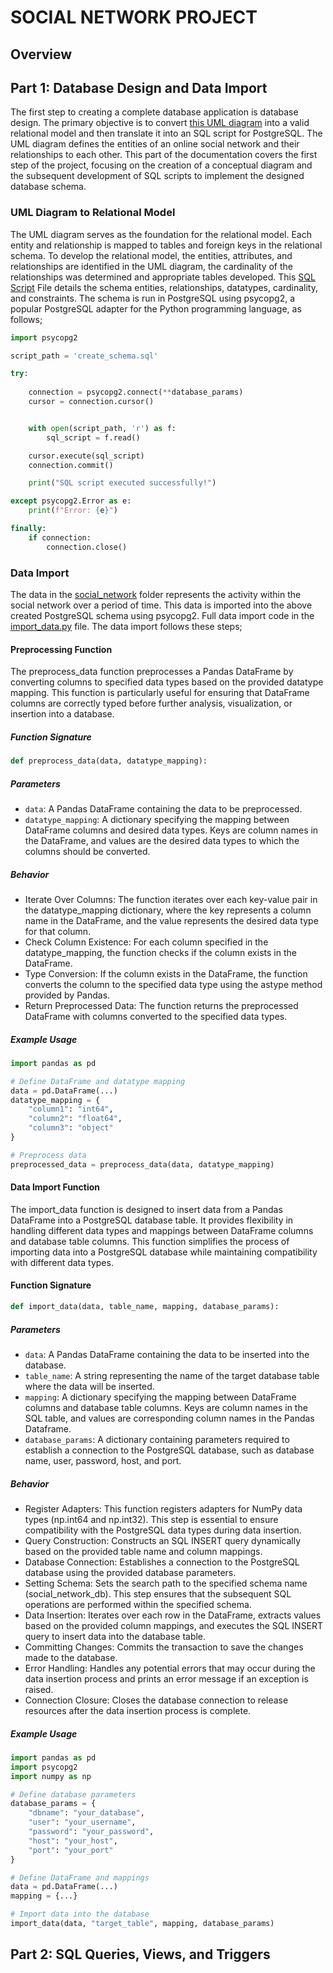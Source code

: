 # SOCIAL NETWORK PROJECT

## Overview

## Part 1: Database Design and Data Import
The first step to creating a complete database application is database design. The primary objective is to convert [this UML diagram](https://old.dbs.uni-leipzig.de/file/schema.png) into a valid relational model and then translate it into an SQL script for PostgreSQL. The UML diagram defines the entities of an online social network and their relationships to each other. This part of the documentation covers the first step of the project, focusing on the creation of a conceptual diagram and the subsequent development of SQL scripts to implement the designed database schema.

### UML Diagram to Relational Model
The UML diagram serves as the foundation for the relational model. Each entity and relationship is mapped to tables and foreign keys in the relational schema. To develop the relational model, the entities, attributes, and relationships are identified in the UML diagram, the cardinality of the relationships was determined and appropriate tables developed. This [SQL Script](./create_schema.sql) File details the schema entities, relationships, datatypes, cardinality, and constraints. The schema is run in PostgreSQL using psycopg2, a popular PostgreSQL adapter for the Python programming language, as follows;

```python
import psycopg2

script_path = 'create_schema.sql'

try:
    
    connection = psycopg2.connect(**database_params)
    cursor = connection.cursor()


    with open(script_path, 'r') as f:
        sql_script = f.read()

    cursor.execute(sql_script)
    connection.commit()

    print("SQL script executed successfully!")

except psycopg2.Error as e:
    print(f"Error: {e}")

finally:
    if connection:
        connection.close()
```

### Data Import
The data in the [social_network](./social_network) folder represents the activity within the social network over a period of time. This data is imported into the above created PostgreSQL schema using psycopg2. Full data import code in the [import_data.py](./import_data.py) file. The data import follows these steps;

#### Preprocessing Function

The preprocess_data function preprocesses a Pandas DataFrame by converting columns to specified data types based on the provided datatype mapping. This function is particularly useful for ensuring that DataFrame columns are correctly typed before further analysis, visualization, or insertion into a database.

##### Function Signature
```python
def preprocess_data(data, datatype_mapping):
```
##### Parameters
- `data`: A Pandas DataFrame containing the data to be preprocessed.
- `datatype_mapping`: A dictionary specifying the mapping between DataFrame columns and desired data types. Keys are column names in the DataFrame, and values are the desired data types to which the columns should be converted.
##### Behavior
- Iterate Over Columns: The function iterates over each key-value pair in the datatype_mapping dictionary, where the key represents a column name in the DataFrame, and the value represents the desired data type for that column.
- Check Column Existence: For each column specified in the datatype_mapping, the function checks if the column exists in the DataFrame.
- Type Conversion: If the column exists in the DataFrame, the function converts the column to the specified data type using the astype method provided by Pandas.
- Return Preprocessed Data: The function returns the preprocessed DataFrame with columns converted to the specified data types.
##### Example Usage
```python
import pandas as pd

# Define DataFrame and datatype mapping
data = pd.DataFrame(...)
datatype_mapping = {
    "column1": "int64",
    "column2": "float64",
    "column3": "object"
}

# Preprocess data
preprocessed_data = preprocess_data(data, datatype_mapping)
```
#### Data Import Function
The import_data function is designed to insert data from a Pandas DataFrame into a PostgreSQL database table. It provides flexibility in handling different data types and mappings between DataFrame columns and database table columns. This function simplifies the process of importing data into a PostgreSQL database while maintaining compatibility with different data types.
#### Function Signature
```python
def import_data(data, table_name, mapping, database_params):
```
##### Parameters
- `data`: A Pandas DataFrame containing the data to be inserted into the database.
- `table_name`: A string representing the name of the target database table where the data will be inserted.
- `mapping`: A dictionary specifying the mapping between DataFrame columns and database table columns. Keys are column names in the SQL table, and values are corresponding column names in the Pandas Dataframe.
- `database_params`: A dictionary containing parameters required to establish a connection to the PostgreSQL database, such as database name, user, password, host, and port.

##### Behavior
- Register Adapters: This function registers adapters for NumPy data types (np.int64 and np.int32). This step is essential to ensure compatibility with the PostgreSQL data types during data insertion.
- Query Construction: Constructs an SQL INSERT query dynamically based on the provided table name and column mappings.
- Database Connection: Establishes a connection to the PostgreSQL database using the provided database parameters.
- Setting Schema: Sets the search path to the specified schema name (social_network_db). This step ensures that the subsequent SQL operations are performed within the specified schema.
- Data Insertion: Iterates over each row in the DataFrame, extracts values based on the provided column mappings, and executes the SQL INSERT query to insert data into the database table.
- Committing Changes: Commits the transaction to save the changes made to the database.
- Error Handling: Handles any potential errors that may occur during the data insertion process and prints an error message if an exception is raised.
- Connection Closure: Closes the database connection to release resources after the data insertion process is complete.

##### Example Usage
```python
import pandas as pd
import psycopg2
import numpy as np

# Define database parameters
database_params = {
    "dbname": "your_database",
    "user": "your_username",
    "password": "your_password",
    "host": "your_host",
    "port": "your_port"
}

# Define DataFrame and mappings
data = pd.DataFrame(...)
mapping = {...}

# Import data into the database
import_data(data, "target_table", mapping, database_params)

```

## Part 2: SQL Queries, Views, and Triggers
